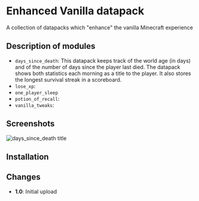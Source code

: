 # Enhanced Vanilla datapack
A collection of datapacks which "enhance" the vanilla Minecraft experience

## Description of modules
* `days_since_death`: This datapack keeps track of the world age (in days) and of the number of days since the player last died. The datapack shows both statistics each morning as a title to the player. It also stores the longest survival streak in a scoreboard.
* `lose_xp`:
* `one_player_sleep`
* `potion_of_recall`:
* `vanilla_tweaks`: 
	
## Screenshots
![days_since_death title](/.readme/days_since_death1.png)
	
## Installation

## Changes
- **1.0**: Initial upload